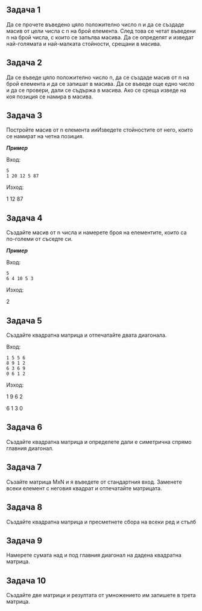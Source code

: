 ## Задача 1

Да се прочете въведено цяло положително число n и да се създаде масив от цели числа с n на брой елемента. След това се четат въведени n на брой числа, с които се запълва масива. Да се определят и изведат най-голямата и най-малката стойности, срещани в масива.

## Задача 2

Да се въведе цяло положително число n, да се създаде масив от n на брой елемента и да се запишат в масива. Да се въведе още едно число и да се провери, дали се съдържа в масива. Ако се среща изведе на коя позиция се намира в масива.

## Задача 3

Постройте масив от n елемента ииИзведете стойностите от него, които се намират на четна позиция. 

***Пример***

Вход:

```
5
1 20 12 5 87
```

Изход:

1 12 87

## Задача 4

Създайте масив от n числа и намерете броя на елементите, които са по-големи от съседте си.

***Пример***

Вход:

```
5
6 4 10 5 3
```

Изход:

2

## Задача 5

Създайте квадратна матрица и отпечатайте двата диагонала.

Вход:

```
1 5 5 6
8 9 1 2
6 3 6 9
0 6 1 2
```

Изход:

1 9 6 2

6 1 3 0

## Задача 6

Създайте квадратна матрица и определете дали е симетрична спрямо главния диагонал.

## Задача 7

Съзайте матрица MxN и я въведете от стандартния вход. Заменете всеки елемент с неговия квадрат и отпечатайте матрицата.

## Задача 8 

Създайте квадратна матрица и пресметнете сбора на всеки ред и стълб

## Задача 9 

Намерете сумата над и под главния диагонал на дадена квадратна матрица.

## Задача 10

Създайте две матрици и резултата от умножението им запишете в трета матрица.

